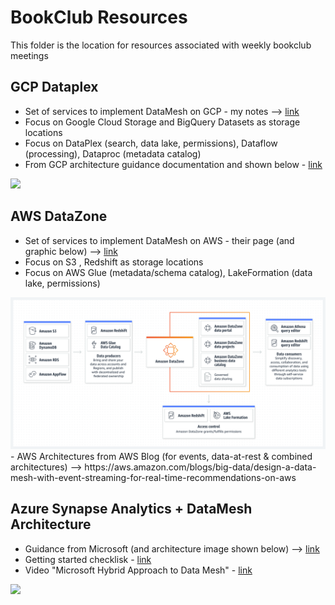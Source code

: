 # BookClub Resources

This folder is the location for resources associated with weekly bookclub meetings

## GCP Dataplex
- Set of services to implement DataMesh on GCP - my notes --> [link](https://github.com/lynnlangit/gcp-essentials/blob/master/4_big%20data_and_genomics/4k_BigLake_%26_Dataplex/Dataplex.md)
- Focus on Google Cloud Storage and BigQuery Datasets as storage locations
- Focus on DataPlex (search, data lake, permissions), Dataflow (processing), Dataproc (metadata catalog)
- From GCP architecture guidance documentation and shown below - [link](https://cloud.google.com/architecture/data-mesh)

<img src="https://cloud.google.com/static/architecture/images/data-mesh-architecture.svg" width=1000>


## AWS DataZone
- Set of services to implement DataMesh on AWS - their page (and graphic below) --> [link](https://docs.aws.amazon.com/datazone/latest/userguide/what-is-datazone.html)
- Focus on S3 , Redshift as storage locations
- Focus on AWS Glue (metadata/schema catalog), LakeFormation (data lake, permissions)
<img src="https://github.com/lynnlangit/learning-data-mesh/blob/main/images/aws-datazone.png" width=800>
- AWS Architectures from AWS Blog (for events, data-at-rest & combined architectures) --> https://aws.amazon.com/blogs/big-data/design-a-data-mesh-with-event-streaming-for-real-time-recommendations-on-aws

## Azure Synapse Analytics + DataMesh Architecture

- Guidance from Microsoft (and architecture image shown below) --> [link](https://learn.microsoft.com/en-us/azure/cloud-adoption-framework/scenarios/cloud-scale-analytics/architectures/what-is-data-mesh)
- Getting started checklisk - [link](https://learn.microsoft.com/en-us/azure/cloud-adoption-framework/scenarios/cloud-scale-analytics/architectures/data-mesh-checklist)
- Video "Microsoft Hybrid Approach to Data Mesh" - [link](https://learn.microsoft.com/en-us/events/all-around-azure-unlocked-cloud-scale-analytics/a-microsoft-hybrid-approach-to-data-mesh-and-data-fabric)

<img src="https://learn.microsoft.com/en-us/azure/cloud-adoption-framework/scenarios/cloud-scale-analytics/media/azure-analytics-end-to-end.png#lightbox" width=1000>
